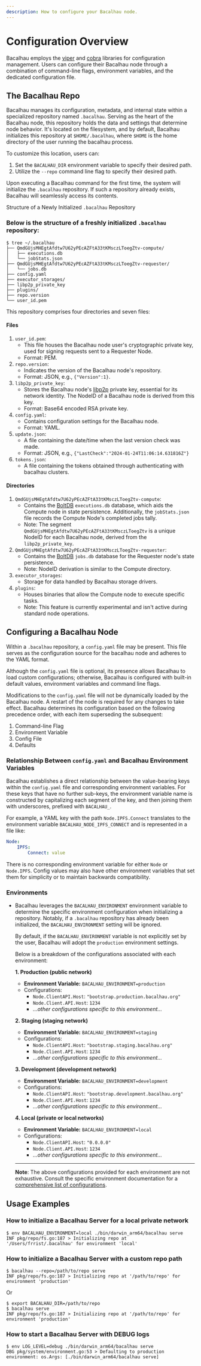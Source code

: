 ```yaml
---
description: How to configure your Bacalhau node.
---
```


# Configuration Overview

Bacalhau employs the [viper](https://github.com/spf13/viper) and [cobra](https://github.com/spf13/cobra) libraries for configuration management. Users can configure their Bacalhau node through a combination of command-line flags, environment variables, and the dedicated configuration file.

## The Bacalhau Repo

Bacalhau manages its configuration, metadata, and internal state within a specialized repository named `.bacalhau`. Serving as the heart of the Bacalhau node, this repository holds the data and settings that determine node behavior. It's located on the filesystem, and by default, Bacalhau initializes this repository at `$HOME/.bacalhau`, where `$HOME` is the home directory of the user running the bacalhau process.

To customize this location, users can:

1. Set the `BACALHAU_DIR` environment variable to specify their desired path.
2. Utilize the `--repo` command line flag to specify their desired path.

Upon executing a Bacalhau command for the first time, the system will initialize the `.bacalhau` repository. If such a repository already exists, Bacalhau will seamlessly access its contents.

Structure of a Newly Initialized `.bacalhau` Repository

### Below is the structure of a freshly initialized `.bacalhau` repository:

```shell
$ tree ~/.bacalhau
├── QmdGUjsMHEgtAfdtw7U62yPEcAZFtA33tKMsczLToegZtv-compute/
│   ├── executions.db
│   └── jobStats.json
├── QmdGUjsMHEgtAfdtw7U62yPEcAZFtA33tKMsczLToegZtv-requester/
│   └── jobs.db
├── config.yaml
├── executor_storages/
├── libp2p_private_key
├── plugins/
├── repo.version
└── user_id.pem
```

This repository comprises four directories and seven files:

#### Files

1. `user_id.pem`:
   * This file houses the Bacalhau node user's cryptographic private key, used for signing requests sent to a Requester Node.
   * Format: PEM.
2. `repo.version`:
   * Indicates the version of the Bacalhau node's repository.
   * Format: JSON, e.g., `{"Version":1}`.
3. `libp2p_private_key`:
   * Stores the Bacalhau node's [libp2p](https://libp2p.io/) private key, essential for its network identity. The NodeID of a Bacalhau node is derived from this key.
   * Format: Base64 encoded RSA private key.
4. `config.yaml`:
   * Contains configuration settings for the Bacalhau node.
   * Format: YAML.
5. `update.json`:
   * A file containing the date/time when the last version check was made.
   * Format: JSON, e.g., `{"LastCheck":"2024-01-24T11:06:14.631816Z"}`
6. `tokens.json`:
   * A file containing the tokens obtained through authenticating with bacalhau clusters.

#### Directories

1. `QmdGUjsMHEgtAfdtw7U62yPEcAZFtA33tKMsczLToegZtv-compute`:
   * Contains the [BoltDB](https://github.com/etcd-io/bbolt) `executions.db` database, which aids the Compute node in state persistence. Additionally, the `jobStats.json` file records the Compute Node's completed jobs tally.
   * Note: The segment `QmdGUjsMHEgtAfdtw7U62yPEcAZFtA33tKMsczLToegZtv` is a unique NodeID for each Bacalhau node, derived from the `libp2p_private_key`.
2. `QmdGUjsMHEgtAfdtw7U62yPEcAZFtA33tKMsczLToegZtv-requester`:
   * Contains the [BoltDB](https://github.com/etcd-io/bbolt) `jobs.db` database for the Requester node's state persistence.
   * Note: NodeID derivation is similar to the Compute directory.
3. `executor_storages`:
   * Storage for data handled by Bacalhau storage drivers.
4. `plugins`:
   * Houses binaries that allow the Compute node to execute specific tasks.
   * Note: This feature is currently experimental and isn't active during standard node operations.

## Configuring a Bacalhau Node

Within a `.bacalhau` repository, a `config.yaml` file may be present. This file serves as the configuration source for the bacalhau node and adheres to the YAML format.

Although the `config.yaml` file is optional, its presence allows Bacalhau to load custom configurations; otherwise, Bacalhau is configured with built-in default values, environment variables and command line flags.

Modifications to the `config.yaml` file will not be dynamically loaded by the Bacalhau node. A restart of the node is required for any changes to take effect. Bacalhau determines its configuration based on the following precedence order, with each item superseding the subsequent:

1. Command-line Flag
2. Environment Variable
3. Config File
4. Defaults

### Relationship Between `config.yaml` and Bacalhau Environment Variables

Bacalhau establishes a direct relationship between the value-bearing keys within the `config.yaml` file and corresponding environment variables. For these keys that have no further sub-keys, the environment variable name is constructed by capitalizing each segment of the key, and then joining them with underscores, prefixed with `BACALHAU_`.

For example, a YAML key with the path `Node.IPFS.Connect` translates to the environment variable `BACALHAU_NODE_IPFS_CONNECT` and is represented in a file like:

```yaml
Node:
    IPFS:
        Connect: value
```

There is no corresponding environment variable for either `Node` or `Node.IPFS`. Config values may also have other environment variables that set them for simplicity or to maintain backwards compatibility.

### Environments

*   Bacalhau leverages the `BACALHAU_ENVIRONMENT` environment variable to determine the specific environment configuration when initializing a repository. Notably, if a `.bacalhau` repository has already been initialized, the `BACALHAU_ENVIRONMENT` setting will be ignored.

    By default, if the `BACALHAU_ENVIRONMENT` variable is not explicitly set by the user, Bacalhau will adopt the `production` environment settings.

    Below is a breakdown of the configurations associated with each environment:

    **1. Production (public network)**

    * **Environment Variable:** `BACALHAU_ENVIRONMENT=production`
    * Configurations:
      * `Node.ClientAPI.Host`: `"bootstrap.production.bacalhau.org"`
      * `Node.Client.API.Host`: `1234`
      * _...other configurations specific to this environment..._

    **2. Staging (staging network)**

    * **Environment Variable:** `BACALHAU_ENVIRONMENT=staging`
    * Configurations:
      * `Node.ClientAPI.Host`: `"bootstrap.staging.bacalhau.org"`
      * `Node.Client.API.Host`: `1234`
      * _...other configurations specific to this environment..._

    **3. Development (development network)**

    * **Environment Variable:** `BACALHAU_ENVIRONMENT=development`
    * Configurations:
      * `Node.ClientAPI.Host`: `"bootstrap.development.bacalhau.org"`
      * `Node.Client.API.Host`: `1234`
      * _...other configurations specific to this environment..._

    **4. Local (private or local networks)**

    * **Environment Variable:** `BACALHAU_ENVIRONMENT=local`
    * Configurations:
      * `Node.ClientAPI.Host`: `"0.0.0.0"`
      * `Node.Client.API.Host`: `1234`
      * _...other configurations specific to this environment..._

    ***

    **Note**: The above configurations provided for each environment are not exhaustive. Consult the specific environment documentation for a [comprehensive list of configurations](https://github.com/bacalhau-project/bacalhau/tree/main/pkg/config/configenv).

## Usage Examples

### How to initialize a Bacalhau Server for a local private network

```
$ env BACALHAU_ENVIRONMENT=local ./bin/darwin_arm64/bacalhau serve
INF pkg/repo/fs.go:187 > Initializing repo at '/Users/frrist/.bacalhau' for environment 'local'
```

### How to initialize a Bacalhau Server with a custom repo path

```
$ bacalhau --repo=/path/to/repo serve
INF pkg/repo/fs.go:187 > Initializing repo at '/path/to/repo' for environment 'production'
```

Or

```
$ export BACALHAU_DIR=/path/to/repo
$ bacalhau serve
INF pkg/repo/fs.go:187 > Initializing repo at '/path/to/repo' for environment 'production'
```

### How to start a Bacalhau Server with DEBUG logs

```
$ env LOG_LEVEL=debug ./bin/darwin_arm64/bacalhau serve
DBG pkg/system/environment.go:53 > Defaulting to production environment: os.Args: [./bin/darwin_arm64/bacalhau serve]

```
